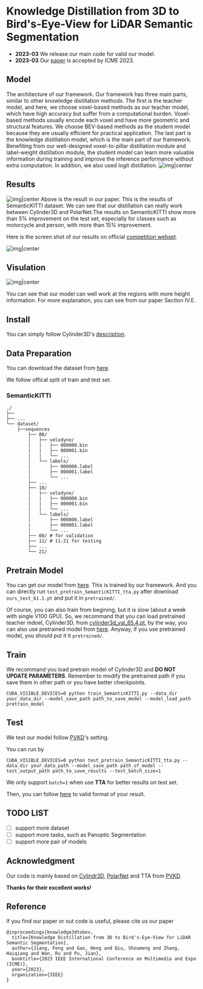 # Knowledge Distillation from 3D to Bird's-Eye-View for LiDAR Semantic Segmentation

- **2023-03** We release our main code for valid our model.
- **2023-03** Our [paper](https://arxiv.org/abs/2304.11393) is accepted by ICME 2023.

## Model
The architecture of our framework. Our framework has three main parts, similar to other knowledge distillation methods. The first is the teacher model, and here, we choose voxel-based methods as our teacher model, which have high accuracy but suffer from a computational burden. Voxel-based methods usually encode each voxel and have more geometric and structural features. We choose BEV-based methods as the student model because they are usually efficient for practical application. The last part is the knowledge distillation model, which is the main part of our framework. Benefiting from our well-designed voxel-to-pillar distillation module and label-weight distillation module, the student model can learn more valuable information during training and improve the inference performance without extra computation. In addition, we also used logit distillation.
![img|center](./fig/framework.png)

## Results

![img|center](./fig/result_main.png)
Above is the result in our paper. This is the results of SemanticKITTI dataset.
We can see that our distillation can really work between Cylinder3D and PolarNet.The results on SemanticKITTI show more than 5\% improvement on the test set, especially for classes such as motorcycle and person, with more than 15\% improvement.

Here is the screen shot of our results on official [competition webset](https://codalab.lisn.upsaclay.fr/competitions/6280#results).

![img|center](./fig/result_submit.png)

## Visulation

![img|center](./fig/visual.png)

You can see that our model can well work at the regions with more height information. For more explanation, you can see from our paper Section Ⅳ.E.
## Install

You can simply follow Cylinder3D's [description](https://github.com/xinge008/Cylinder3D#installation).

## Data Preparation
You can download the dataset from [here](http://www.semantic-kitti.org/dataset.html#download).

We follow offical split of train and test set.   
### SemanticKITTI
```
./
├── 
├── ...
└── dataset/
    ├──sequences
        ├── 00/           
        │   ├── velodyne/	
        |   |	├── 000000.bin
        |   |	├── 000001.bin
        |   |	└── ...
        │   └── labels/ 
        |       ├── 000000.label
        |       ├── 000001.label
        |       └── ...
        ├── ...
        ├── 10/
        │   ├── velodyne/	
        |   |	├── 000000.bin
        |   |	├── 000001.bin
        |   |	└── ...
        │   └── labels/ 
        |       ├── 000000.label
        |       ├── 000001.label
        |       └── ...        
        ├── 08/ # for validation
        ├── 11/ # 11-21 for testing
        ├── ...
        └── 21/
```

## Pretrain Model
You can get our model from [here](https://drive.google.com/file/d/1Cux6yVjnet6ZnaSmAdJKE_IzkBuf91u_/view?usp=sharing). This is trained by our framework. And you can directly run `test_pretrain_SemanticKITTI_tta.py` after download `ours_test_61.1.pt` and put it in `pretrained/`.

Of course, you can also train from begining, but it is slow (about a week with single V100 GPU). So, we recommand that you can load pretrained teacher mdoel, Cylinder3D, from [cylinder3d_val_65.4.pt](https://drive.google.com/file/d/1G-zwBLYfpoi3uyLfsnQVOM4qraq73oG6/view?usp=sharing), by the way, you can also use pretrained model from [here](https://github.com/cardwing/Codes-for-PVKD#performance). Anyway, if you use pretrained model, you should put it it `pretrained/`.

## Train

We recommand you load pretrain model of Cylinder3D and **DO NOT UPDATE PARAMETERS**.
Remember to modify the pretrained path if you save them in other path or you have better checkpoints.
```
CUDA_VISIBLE_DEVICES=0 python train_SemanticKITTI.py --data_dir your_data_dir --model_save_path path_to_save_model --model_load_path pretrain_model
```
## Test

We test our model follow [PVKD](https://github.com/cardwing/Codes-for-PVKD)'s setting.

You can run by
```
CUDA_VISIBLE_DEVICES=0 python test_pretrain_SemanticKITTI_tta.py --data_dir your_data_path --model_save_path path_of_model --test_output_path path_to_save_results --test_batch_size=1
```
We only support `batch=1` when use **TTA** for better results on test set.

Then, you can follow [here](https://github.com/PRBonn/semantic-kitti-api) to valid format of your result.

## TODO LIST

- [ ] support more dataset
- [ ] support more tasks, such as Panoptic Segmentation
- [ ] support more pair of models

## Acknowledgment

Our code is mainly based on [Cylindr3D](https://github.com/xinge008/Cylinder3D), [PolarNet](https://github.com/edwardzhou130/PolarSeg) and TTA from [PVKD](https://github.com/cardwing/Codes-for-PVKD).

**Thanks for their excellent works!**

## Reference
If you find our paper or out code is useful, please cite us our paper
```
@inproceedings{knowledge3dtobev,
  title={Knowledge Distillation from 3D to Bird's-Eye-View for LiDAR Semantic Segmentation},
  author={Jiang, Feng and Gao, Heng and Qiu, Shoumeng and Zhang, Haiqiang and Wan, Ru and Pu, Jian},
  booktitle={2023 IEEE International Conference on Multimedia and Expo (ICME)},
  year={2023},
  organization={IEEE}
}
``` 